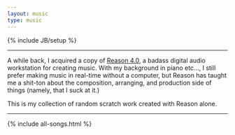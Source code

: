 ```yaml
---
layout: music
type: music
---
```

{% include JB/setup %}

---------------------------------------

A while back, I acquired a copy of [Reason 4.0][1], a badass digital audio workstation
for creating music. With my background in piano etc..., I still
prefer making music in real-time without a computer, but Reason has taught me a shit-ton about the
composition, arranging, and production side of things (namely, that I suck at it.)

This is my collection of random scratch work created with Reason alone.

-----------

{% include all-songs.html %}

[1]: http://en.wikipedia.org/wiki/Reason_%28software%29
